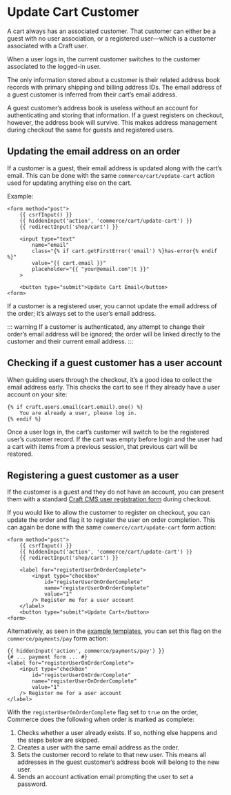 # Update Cart Customer

A cart always has an associated customer. That customer can either be a guest with no user association, or a registered user—which is a customer associated with a Craft user.

When a user logs in, the current customer switches to the customer associated to the logged-in user.

The only information stored about a customer is their related address book records with primary shipping and billing address IDs. The email address of a guest customer is inferred from their cart’s email address.

A guest customer’s address book is useless without an account for authenticating and storing that information. If a guest registers on checkout, however, the address book will survive. This makes address management during checkout the same for guests and registered users.

## Updating the email address on an order

If a customer is a guest, their email address is updated along with the cart’s email. This can be done with the same `commerce/cart/update-cart` action used for updating anything else on the cart.

Example:

```twig
<form method="post">
    {{ csrfInput() }}
    {{ hiddenInput('action', 'commerce/cart/update-cart') }}
    {{ redirectInput('shop/cart') }}

    <input type="text"
        name="email"
        class="{% if cart.getFirstError('email') %}has-error{% endif %}"
        value="{{ cart.email }}"
        placeholder="{{ "your@email.com"|t }}"
    >

    <button type="submit">Update Cart Email</button>
<form>
```

If a customer is a registered user, you cannot update the email address of the order; it’s always set to the user’s email address.

::: warning
If a customer is authenticated, any attempt to change their order’s email address will be ignored; the order will be linked directly to the customer and their current email address.
:::

## Checking if a guest customer has a user account

When guiding users through the checkout, it’s a good idea to collect the email address early. This checks the cart to see if they already have a user account on your site:

```twig
{% if craft.users.email(cart.email).one() %}
    You are already a user, please log in.
{% endif %}
```

Once a user logs in, the cart’s customer will switch to be the registered user’s customer record. If the cart was empty before login and the user had a cart with items from a previous session, that previous cart will be restored.

## Registering a guest customer as a user

If the customer is a guest and they do not have an account, you can present them with a standard [Craft CMS user registration
form](https://craftcms.com/docs/3.x/dev/examples/user-registration-form.html) during checkout.

If you would like to allow the customer to register on checkout, you can update the order and flag it to register the user on
order completion. This can again be done with the same `commerce/cart/update-cart` form action:

```twig
<form method="post">
    {{ csrfInput() }}
    {{ hiddenInput('action', 'commerce/cart/update-cart') }}
    {{ redirectInput('shop/cart') }}

    <label for="registerUserOnOrderComplete">
        <input type="checkbox"
            id="registerUserOnOrderComplete"
            name="registerUserOnOrderComplete"
            value="1"
        /> Register me for a user account
    </label>
    <button type="submit">Update Cart</button>
<form>
```

Alternatively, as seen in the [example templates](example-templates.md), you can set this flag on the `commerce/payments/pay` form action:

```twig
{{ hiddenInput('action', commerce/payments/pay') }}
{# ... payment form ... #}
<label for="registerUserOnOrderComplete">
    <input type="checkbox"
        id="registerUserOnOrderComplete"
        name="registerUserOnOrderComplete"
        value="1"
    /> Register me for a user account
</label>
```

With the `registerUserOnOrderComplete` flag set to `true` on the order, Commerce does the following when order is marked as complete:

1. Checks whether a user already exists. If so, nothing else happens and the steps below are skipped.
2. Creates a user with the same email address as the order.
3. Sets the customer record to relate to that new user. This means all addresses in the guest customer’s address book will belong to the new user.
4. Sends an account activation email prompting the user to set a password.
